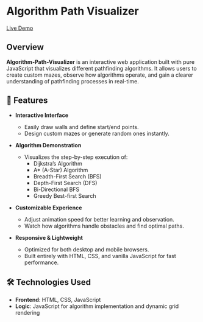# Algorithm Path Visualizer 
[Live Demo](https://algorithm-path-visualizer.netlify.app/)  

## Overview  
**Algorithm-Path-Visualizer** is an interactive web application built with pure JavaScript that visualizes different pathfinding algorithms. It allows users to create custom mazes, observe how algorithms operate, and gain a clearer understanding of pathfinding processes in real-time.  

## 🚀 Features

- **Interactive Interface**
  - Easily draw walls and define start/end points.
  - Design custom mazes or generate random ones instantly.

- **Algorithm Demonstration**
  - Visualizes the step-by-step execution of:
    - Dijkstra’s Algorithm
    - A* (A-Star) Algorithm
    - Breadth-First Search (BFS)
    - Depth-First Search (DFS)
    - Bi-Directional BFS
    - Greedy Best-first Search

- **Customizable Experience**
  - Adjust animation speed for better learning and observation.
  - Watch how algorithms handle obstacles and find optimal paths.

- **Responsive & Lightweight**
  - Optimized for both desktop and mobile browsers.
  - Built entirely with HTML, CSS, and vanilla JavaScript for fast performance.

## 🛠️ Technologies Used
- **Frontend**: HTML, CSS, JavaScript
- **Logic**: JavaScript for algorithm implementation and dynamic grid rendering

